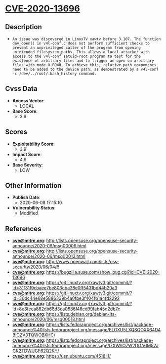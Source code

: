 
# [CVE-2020-13696](https://cve.mitre.org/cgi-bin/cvename.cgi?name=CVE-2020-13696)

## Description

- `An issue was discovered in LinuxTV xawtv before 3.107. The function dev_open() in v4l-conf.c does not perform sufficient checks to prevent an unprivileged caller of the program from opening unintended filesystem paths. This allows a local attacker with access to the v4l-conf setuid-root program to test for the existence of arbitrary files and to trigger an open on arbitrary files with mode O_RDWR. To achieve this, relative path components need to be added to the device path, as demonstrated by a v4l-conf -c /dev/../root/.bash_history command.`

## Cvss Data

- **Access Vector**:
  - LOCAL
- **Base Score**:
  - 3.6

## Scores

- **Exploitability Score**:
  - 3.9
- **Impact Score**:
  - 4.9
- **Base Severity**:
  - LOW

## Other Information

- **Publish Date**:
  - 2020-06-08 17:15:10
- **Vulnerability Status**:
  - Modified

## References

- **cve@mitre.org**: http://lists.opensuse.org/opensuse-security-announce/2020-06/msg00009.html
- **cve@mitre.org**: http://lists.opensuse.org/opensuse-security-announce/2020-06/msg00013.html
- **cve@mitre.org**: http://www.openwall.com/lists/oss-security/2020/06/04/6
- **cve@mitre.org**: https://bugzilla.suse.com/show_bug.cgi?id=CVE-2020-13696
- **cve@mitre.org**: https://git.linuxtv.org/xawtv3.git/commit/?id=31f31f9cbaee7be806cba38e0ff5431bd44b20a3
- **cve@mitre.org**: https://git.linuxtv.org/xawtv3.git/commit/?id=36dc44e68e5886339b4a0fbe3f404fb1a4fd2292
- **cve@mitre.org**: https://git.linuxtv.org/xawtv3.git/commit/?id=8e3feea862db68d3ca0886f46cd99fab45d2db7c
- **cve@mitre.org**: https://lists.debian.org/debian-lts-announce/2020/06/msg00018.html
- **cve@mitre.org**: https://lists.fedoraproject.org/archives/list/package-announce%40lists.fedoraproject.org/message/ELOXU5LXQSQOXX64D4BICZV3TQWOBXHC/
- **cve@mitre.org**: https://lists.fedoraproject.org/archives/list/package-announce%40lists.fedoraproject.org/message/I7XWAO7W2DGA6M52JGK2TDWUGF62Q2KY/
- **cve@mitre.org**: https://usn.ubuntu.com/4518-1/
